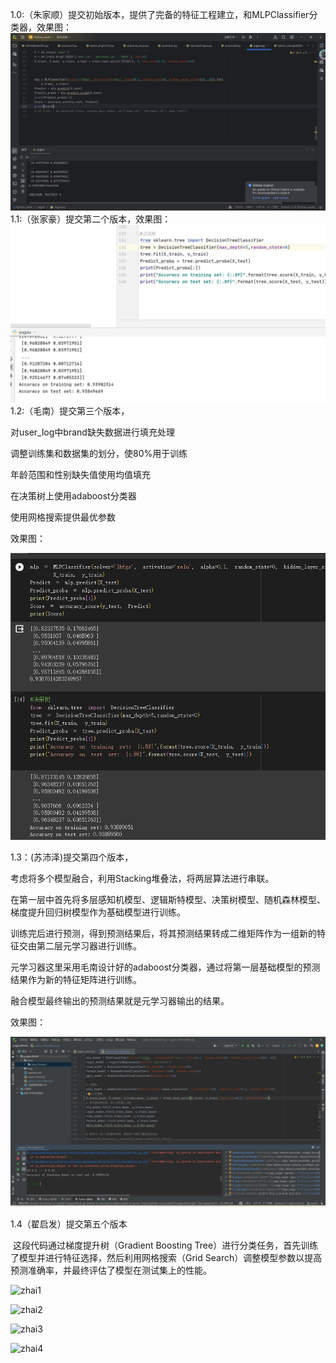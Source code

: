 1.0:（朱家顺）提交初始版本，提供了完备的特征工程建立，和MLPClassifier分类器，效果图：![效果图](./img/initial.png)
1.1:（张家豪）提交第二个版本，效果图：![效果图](./img/zjh1.jpg)
1.2:（毛南）提交第三个版本，

对user_log中brand缺失数据进行填充处理

调整训练集和数据集的划分，使80%用于训练

年龄范围和性别缺失值使用均值填充

在决策树上使用adaboost分类器

使用网格搜索提供最优参数

效果图：

![效果图](./img/mn1.jpg)

1.3：(苏沛泽)提交第四个版本，

考虑将多个模型融合，利用Stacking堆叠法，将两层算法进行串联。

在第一层中首先将多层感知机模型、逻辑斯特模型、决策树模型、随机森林模型、梯度提升回归树模型作为基础模型进行训练。

训练完后进行预测，得到预测结果后，将其预测结果转成二维矩阵作为一组新的特征交由第二层元学习器进行训练。

元学习器这里采用毛南设计好的adaboost分类器，通过将第一层基础模型的预测结果作为新的特征矩阵进行训练。

融合模型最终输出的预测结果就是元学习器输出的结果。

效果图：

![image-20231124183325080](./img/spz1.png)

1.4（翟启发）提交第五个版本

​	这段代码通过梯度提升树（Gradient Boosting Tree）进行分类任务，首先训练了模型并进行特征选择，然后利用网格搜索（Grid Search）调整模型参数以提高预测准确率，并最终评估了模型在测试集上的性能。

![zhai1](D:\Gitcode\yugouWork\img\zhai1.png)

![zhai2](D:\Gitcode\yugouWork\img\zhai2.png)

![zhai3](D:\Gitcode\yugouWork\img\zhai3.png)

![zhai4](D:\Gitcode\yugouWork\img\zhai4.png)
